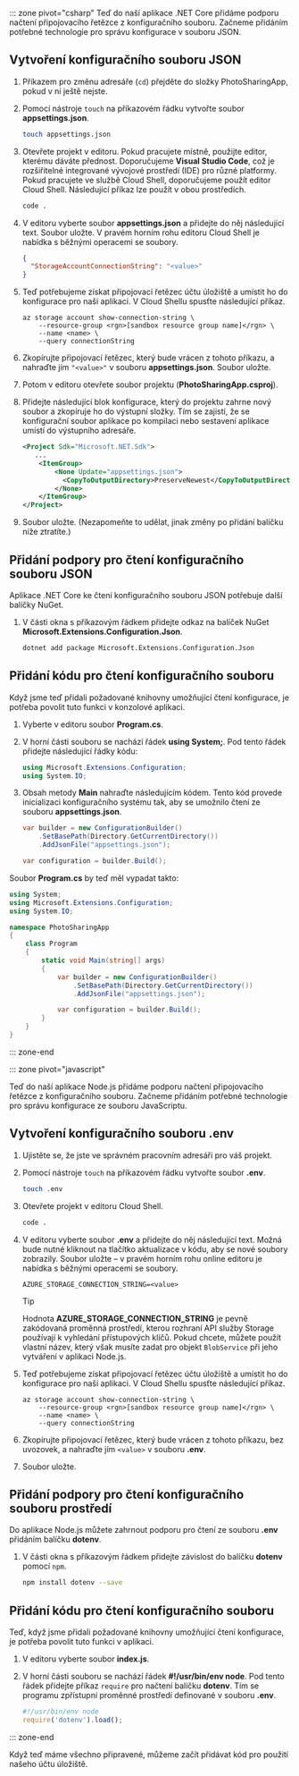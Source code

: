 ::: zone pivot="csharp"
Teď do naší aplikace .NET Core přidáme podporu načtení připojovacího řetězce z konfiguračního souboru. Začneme přidáním potřebné technologie pro správu konfigurace v souboru JSON.

## <a name="create-a-json-configuration-file"></a>Vytvoření konfiguračního souboru JSON

1. Příkazem pro změnu adresáře (`cd`) přejděte do složky PhotoSharingApp, pokud v ní ještě nejste.

1. Pomocí nástroje `touch` na příkazovém řádku vytvořte soubor **appsettings.json**.

    ```bash
    touch appsettings.json
    ```

1. Otevřete projekt v editoru. Pokud pracujete místně, použijte editor, kterému dáváte přednost. Doporučujeme **Visual Studio Code**, což je rozšiřitelné integrované vývojové prostředí (IDE) pro různé platformy. Pokud pracujete ve službě Cloud Shell, doporučujeme použít editor Cloud Shell. Následující příkaz lze použít v obou prostředích.

    ```bash
    code .
    ```

1. V editoru vyberte soubor **appsettings.json** a přidejte do něj následující text. Soubor uložte. V pravém horním rohu editoru Cloud Shell je nabídka s běžnými operacemi se soubory.

    ```json
    {
      "StorageAccountConnectionString": "<value>"
    }
    ```

1. Teď potřebujeme získat připojovací řetězec účtu úložiště a umístit ho do konfigurace pro naši aplikaci. V Cloud Shellu spusťte následující příkaz.

    ```azurecli
    az storage account show-connection-string \
        --resource-group <rgn>[sandbox resource group name]</rgn> \
        --name <name> \
        --query connectionString
    ```

1. Zkopírujte připojovací řetězec, který bude vrácen z tohoto příkazu, a nahraďte jím `"<value>"` v souboru **appsettings.json**. Soubor uložte.

1. Potom v editoru otevřete soubor projektu (**PhotoSharingApp.csproj**).

1. Přidejte následující blok konfigurace, který do projektu zahrne nový soubor a zkopíruje ho do výstupní složky. Tím se zajistí, že se konfigurační soubor aplikace po kompilaci nebo sestavení aplikace umístí do výstupního adresáře.

    ```xml
    <Project Sdk="Microsoft.NET.Sdk">
       ...
        <ItemGroup>
            <None Update="appsettings.json">
              <CopyToOutputDirectory>PreserveNewest</CopyToOutputDirectory>
            </None>
        </ItemGroup>
    </Project>
    ```

1. Soubor uložte. (Nezapomeňte to udělat, jinak změny po přidání balíčku níže ztratíte.)

## <a name="add-support-to-read-a-json-configuration-file"></a>Přidání podpory pro čtení konfiguračního souboru JSON

Aplikace .NET Core ke čtení konfiguračního souboru JSON potřebuje další balíčky NuGet.

1. V části okna s příkazovým řádkem přidejte odkaz na balíček NuGet **Microsoft.Extensions.Configuration.Json**.

    ```bash
    dotnet add package Microsoft.Extensions.Configuration.Json
    ```

## <a name="add-code-to-read-the-configuration-file"></a>Přidání kódu pro čtení konfiguračního souboru

Když jsme teď přidali požadované knihovny umožňující čtení konfigurace, je potřeba povolit tuto funkci v konzolové aplikaci.

1. Vyberte v editoru soubor **Program.cs**.

1. V horní části souboru se nachází řádek **using System;**. Pod tento řádek přidejte následující řádky kódu:

    ```csharp
    using Microsoft.Extensions.Configuration;
    using System.IO;
    ```

1. Obsah metody **Main** nahraďte následujícím kódem. Tento kód provede inicializaci konfiguračního systému tak, aby se umožnilo čtení ze souboru **appsettings.json**.

    ```csharp
    var builder = new ConfigurationBuilder()
        .SetBasePath(Directory.GetCurrentDirectory())
        .AddJsonFile("appsettings.json");

    var configuration = builder.Build();
    ```

Soubor **Program.cs** by teď měl vypadat takto:

```csharp
using System;
using Microsoft.Extensions.Configuration;
using System.IO;

namespace PhotoSharingApp
{
    class Program
    {
        static void Main(string[] args)
        {
            var builder = new ConfigurationBuilder()
                .SetBasePath(Directory.GetCurrentDirectory())
                .AddJsonFile("appsettings.json");

            var configuration = builder.Build();
        }
    }
}
```

::: zone-end

::: zone pivot="javascript"

Teď do naší aplikace Node.js přidáme podporu načtení připojovacího řetězce z konfiguračního souboru. Začneme přidáním potřebné technologie pro správu konfigurace ze souboru JavaScriptu.

## <a name="create-a-env-configuration-file"></a>Vytvoření konfiguračního souboru .env

1. Ujistěte se, že jste ve správném pracovním adresáři pro váš projekt.

1. Pomocí nástroje `touch` na příkazovém řádku vytvořte soubor **.env**.

    ```bash
    touch .env
    ```

1. Otevřete projekt v editoru Cloud Shell.

    ```bash
    code .
    ```

1. V editoru vyberte soubor **.env** a přidejte do něj následující text. Možná bude nutné kliknout na tlačítko aktualizace v kódu, aby se nové soubory zobrazily. Soubor uložte – v pravém horním rohu online editoru je nabídka s běžnými operacemi se soubory.

    ```
    AZURE_STORAGE_CONNECTION_STRING=<value>
    ```

    > [!TIP]
    > Hodnota **AZURE_STORAGE_CONNECTION_STRING** je pevně zakódovaná proměnná prostředí, kterou rozhraní API služby Storage používají k vyhledání přístupových klíčů. Pokud chcete, můžete použít vlastní název, který však musíte zadat pro objekt `BlobService` při jeho vytváření v aplikaci Node.js.

1. Teď potřebujeme získat připojovací řetězec účtu úložiště a umístit ho do konfigurace pro naši aplikaci. V Cloud Shellu spusťte následující příkaz.

    ```azurecli
    az storage account show-connection-string \
        --resource-group <rgn>[sandbox resource group name]</rgn> \
        --name <name> \
        --query connectionString
    ```

1. Zkopírujte připojovací řetězec, který bude vrácen z tohoto příkazu, bez uvozovek, a nahraďte jím `<value>` v souboru **.env**.

1. Soubor uložte.

## <a name="add-support-to-read-an-environment-configuration-file"></a>Přidání podpory pro čtení konfiguračního souboru prostředí

Do aplikace Node.js můžete zahrnout podporu pro čtení ze souboru **.env** přidáním balíčku **dotenv**.

1. V části okna s příkazovým řádkem přidejte závislost do balíčku **dotenv** pomocí `npm`.

    ```bash
    npm install dotenv --save
    ```

## <a name="add-code-to-read-the-configuration-file"></a>Přidání kódu pro čtení konfiguračního souboru

Teď, když jsme přidali požadované knihovny umožňující čtení konfigurace, je potřeba povolit tuto funkci v aplikaci.

1. V editoru vyberte soubor **index.js**.

1. V horní části souboru se nachází řádek **#!/usr/bin/env node**. Pod tento řádek přidejte příkaz `require` pro načtení balíčku **dotenv**. Tím se programu zpřístupní proměnné prostředí definované v souboru **.env**.

    ```javascript
    #!/usr/bin/env node
    require('dotenv').load();

    ```
::: zone-end

Když teď máme všechno připravené, můžeme začít přidávat kód pro použití našeho účtu úložiště.
